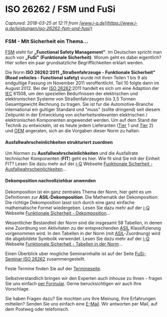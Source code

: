 # ISO 26262 / FSM und FuSi

_Captured: 2018-03-25 at 12:11 from [www.i-q.de](https://www.i-q.de/leistungen/iso-26262-fsm-und-fusi/)_

### FSM - Mit Sicherheit ein Thema...

[FSM](https://www.i-q.de/i-qpedia/abkuerzung/fsm/76/) steht fur **„Functional Safety Management"**. Im Deutschen spricht man auch von **„FuSi"** **(Funktionale Sicherheit)**. Worum geht es dabei eigentlich? Hier sollen ein paar grundsatzliche Begrifflichkeiten erklart werden.

Die Norm **ISO 26262:2011 „Straßenfahrzeuge - Funktionale Sicherheit" (Road vehicles - Functional safety)** wurde mit ihren Teilen 1 bis 9 als endgultige Fassung im November 2011 veroffentlicht. Teil 10 folgte dann im August 2012. Bei der [ISO 26262](https://www.i-q.de/i-qpedia/abkuerzung/iso-26262/76/):2011 handelt es sich um eine Adaption der [IEC](https://www.i-q.de/i-qpedia/abkuerzung/iec/76/) 61508, um den speziellen Bedurfnissen der elektrischen und elektronischen Systeme von Straßenfahrzeugen bis 3,5 Tonnen Gesamtgewicht Rechnung zu tragen. Sie ist fur die Automotive-Branche international ein gultiger Standard und "muss" (sollte dringend) seit diesem Zeitpunkt in der Entwicklung von sicherheitsrelevanten elektrischen / elektronischen Komponenten angewendet werden. Um auf dem Stand der Technik zu entwickeln, ist es heute jedem Lieferanten ([Tier](https://www.i-q.de/i-qpedia/abkuerzung/tier/76/) 1 und [Tier](https://www.i-q.de/i-qpedia/abkuerzung/tier/76/) 2) und [OEM](https://www.i-q.de/i-qpedia/abkuerzung/oem/76/) angeraten, sich an die Vorgaben dieser Norm zu halten.

#### Ausfallwahrscheinlichkeiten strukturiert zuordnen 

Um Normen zu **Ausfallwahrscheinlichkeiten** und die Ausfallrate technischer Komponenten (**FIT**) geht es hier. Wie fit sind Sie mit der Einheit FIT? Lesen Sie dazu mehr auf der [i-Q](https://www.i-q.de/i-qpedia/abkuerzung/i-q/76/) Webseite [Funktionale Sicherheit - Ausfallwahrscheinlichkeiten](https://www.i-q.de/leistungen/iso-26262-fsm-und-fusi/fusi-ausfallwahrscheinlichkeit/)...

#### Dekomposition nachvollziehbar anwenden 

Dekomposition ist ein ganz zentrales Thema der Norm, hier geht es um Definitionen zur **ASIL-Dekomposition**. Die Mathematik der Dekomposition: Die richtige Dekomposition lasst sich durch eine ganz einfache mathematische Formel wiedergeben. Lesen Sie dazu mehr auf der [i-Q](https://www.i-q.de/i-qpedia/abkuerzung/i-q/76/) Webseite [Funktionale Sicherheit - Dekomposition](https://www.i-q.de/leistungen/iso-26262-fsm-und-fusi/fusi-dekomposition/)...

Wesentlicher Bestandteil der Norm sind die insgesamt 58 Tabellen, in denen eine Zuordnung von Aktivitaten zu der entsprechenden [ASIL](https://www.i-q.de/i-qpedia/abkuerzung/asil/76/) Klassifizierung vorgenommen wird. In den Tabellen in der Norm (mit [ASIL](https://www.i-q.de/i-qpedia/abkuerzung/asil/76/)-Zuordnung) wird die abgebildete Symbolik verwendet. Lesen Sie dazu mehr auf der [i-Q](https://www.i-q.de/i-qpedia/abkuerzung/i-q/76/) Webseite [Funktionale Sicherheit - Tabellen in der Norm](https://www.i-q.de/leistungen/iso-26262-fsm-und-fusi/tabellen-in-der-norm/)...

Einen Überblick uber mogliche Seminarinhalte ist auf der Seite [FuSi-Seminar ISO 26262](https://www.i-q.de/seminare-und-workshops/fusi-seminare-iso-26262/) zusammengestellt.

Feste Termine finden Sie auf der [Termineseite](https://www.i-q.de/termine-und-kalender/termine/).

Selbstverstandlich bringen wir den Experten auch inhouse zu Ihnen - fragen Sie uns einfach [per Formular](https://www.i-q.de/fragen-und-angebote/). Gerne berucksichtigen wir auch Ihre Vorschlage.

Sie haben Fragen dazu? Sie mochten uns Ihre Meinung, Ihre Erfahrungen mitteilen? Senden Sie uns einfach eine [E-Mail](https://www.i-q.de/kontakt/). Wir antworten per Mail, auf dem Postweg oder telefonisch.
